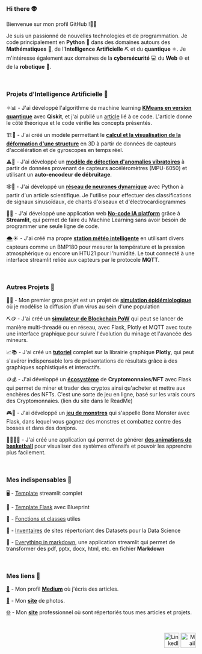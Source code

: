### Hi there 👽

Bienvenue sur mon profil GitHub !👋🏼</br>

Je suis un passionné de nouvelles technologies et de programmation. Je code principalement en __Python__ 🐍 dans des domaines autours des __Mathématiques__ 🧮, de l'__Intelligence Artificielle__ ⛏ et du __quantique__ ⚛️. Je m'intéresse également aux domaines de la __cybersécurité__ 💻 du __Web__ 🌐 et de la __robotique__ 🤖. <br>

<br>

### Projets d'Intelligence Artificielle 📌

⚛️📊 - J'ai développé l'algorithme de machine learning [**KMeans en version quantique**](https://github.com/antonin-lfv/QMeans) avec **Qiskit**, et j'ai publié un [article](https://easychair.org/publications/preprint/JV22) lié à ce code. L'article donne le côté théorique et le code vérifie les concepts présentés.

🏗️🏢 - J'ai créé un modèle permettant le [**calcul et la visualisation de la déformation d'une structure**](https://github.com/antonin-lfv/DataScience_IoT_projects/blob/main/Projets/Deformation_structure/README.md) en 3D à partir de données de capteurs d'accélération et de gyroscopes en temps réel. 

⚠️🔎 - J'ai développé un [**modèle de détection d'anomalies vibratoires**](https://github.com/antonin-lfv/DataScience_IoT_projects/blob/main/Projets/Anomalies_vibratoires_accelerometre_AE_debruitage/README.md) à partir de données provenant de capteurs accéléromètres (MPU-6050) et utilisant un **auto-encodeur de débruitage**.

🕸📰 - J'ai développé un [**réseau de neurones dynamique**](https://github.com/antonin-lfv/Dynamic_graph_neural_network/blob/main/README.md) avec Python à partir d'un article scientifique. Je l'utilise pour effectuer des classifications de signaux sinusoïdaux, de chants d'oiseaux et d'électrocardiogrammes<br>

🧠🌐 - J'ai développé une application web [**No-code IA platform**](https://github.com/antonin-lfv/Online_preprocessing_for_ML) grâce à **Streamlit**, qui permet de faire du Machine Learning sans avoir besoin de programmer une seule ligne de code.<br>

🌨️☀️ - J'ai créé ma propre [**station météo intelligente**](https://github.com/antonin-lfv/DataScience_IoT_projects/blob/main/Projets/Station_meteo_prediction_temps_ML/README.md) en utilisant divers capteurs comme un BMP180 pour mesurer la température et la pression atmosphérique ou encore un HTU21 pour l'humidité. Le tout connecté à une interface streamlit reliée aux capteurs par le protocole **MQTT**.

<br>

### Autres Projets 📌

🦠🧪 - Mon premier gros projet est un projet de [**simulation épidémiologique**](https://github.com/antonin-lfv/simulation_virus_covid-19) où je modélise la diffusion d'un virus au sein d'une population<br>

⛏️🪙 - J'ai créé un [**simulateur de Blockchain PoW**](https://github.com/antonin-lfv/QuantumChain) qui peut se lancer de manière multi-threadé ou en réseau, avec Flask, Plotly et MQTT avec toute une interface graphique pour suivre l'évolution du minage et l'avancée des mineurs.

📈📚 - J'ai créé un [**tutoriel**](https://github.com/antonin-lfv/Plotly_tutorial) complet sur la librairie graphique **Plotly**, qui peut s'avérer indispensable lors de présentations de résultats grâce à des graphiques sophistiqués et interactifs.

🪙💰 - J'ai développé un [**écosystème**](https://github.com/antonin-lfv/CryptoPlatform) de **Cryptomonnaies**/**NFT** avec Flask qui permet de miner et trader des cryptos ainsi qu'acheter et mettre aux enchères des NFTs. C'est une sorte de jeu en ligne, basé sur les vrais cours des Cryptomonnaies. (lien du site dans le ReadMe)

🎮🧌 - J'ai développé un [**jeu de monstres**](https://github.com/antonin-lfv/Bonx_monsters) qui s'appelle Bonx Monster avec Flask, dans lequel vous gagnez des monstres et combattez contre des bosses et dans des donjons.

🏀🧑🏼‍🏫 - J'ai créé une application qui permet de générer [**des animations de basketball**](https://github.com/antonin-lfv/BasketBallCoach) pour visualiser des systèmes offensifs et pouvoir les apprendre plus facilement.

<br>

### Mes indispensables 📌

🖥 - [Template](https://github.com/antonin-lfv/streamlit_template) streamlit complet 

🚀 - [Template Flask](https://github.com/antonin-lfv/Flask_template) avec Blueprint

🌟 - [Fonctions et classes](https://github.com/antonin-lfv/Utils) utiles

📂 - [Inventaires](https://github.com/antonin-lfv/Gallery-of-Datasets) de sites répertoriant des Datasets pour la Data Science

🧠 - [Everything in markdown](https://github.com/antonin-lfv/everything-in-markdown), une application streamlit qui permet de transformer des pdf, pptx, docx, html, etc. en fichier **Markdown**


<br>

### Mes liens 📌

[🔮](https://medium.com/@antoninlefevre45) - Mon profil [**Medium**](https://medium.com/@antoninlefevre45) où j'écris des articles.

[📸](https://antonin-lfv.github.io/PhotographyWebsite/) - Mon [**site**](https://antonin-lfv.github.io/PhotographyWebsite/) de photos.

[🌐](https://antonin-lfv.github.io) - Mon [**site**](https://antonin-lfv.github.io) professionnel où sont répertoriés tous mes articles et projets.

<br>

<p align="right">
  <a href="https://www.linkedin.com/in/antonin-lefevre-565b8b141" class="fancybox" ><img src="https://user-images.githubusercontent.com/63207451/97303444-b2c04380-185a-11eb-8cfc-864c33a64e4b.png" title="LinkedIn" width="40" height="40"></a>
  <a href="mailto:antoninlefevre45@icloud.com" class="fancybox" ><img src="https://user-images.githubusercontent.com/63207451/97303543-cec3e500-185a-11eb-8adc-c1364e2054a9.png" title="Mail" width="40" height="40"></a>
</p>
